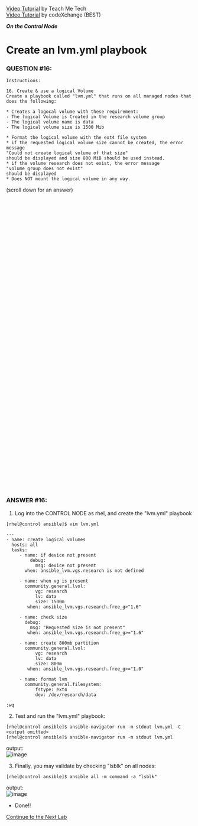<a href="https://www.youtube.com/watch?v=2WncuUvh_y0&list=PLYB6dfdhWDePZf4fd4YgGGtSX_vHKv5vz&index=19">Video Tutorial</a> by Teach Me Tech \
<a href="https://www.youtube.com/watch?v=zq3SANkfxL0&list=PLL_setXLS0tiYMipvQI4oUGkJwhOhn42J&index=16">Video Tutorial</a> by codeXchange (BEST)

***On the Control Node***

# Create an lvm.yml playbook
### QUESTION #16:
```
Instructions:

16. Create & use a logical Volume
Create a playbook called "lvm.yml" that runs on all managed nodes that does the following:

* Creates a logocal volume with these requirement:
- The logical Volume is Created in the research volume group
- The logical volume name is data
- The logical volume size is 1500 Mib

* Format the logical volume with the ext4 file system
* if the requested logical volume size cannot be created, the error message
"Could not create logical volume of that size"
should be displayed and size 800 MiB should be used instead.
* if the volume research does not exist, the error message
"volume group does not exist"
should be displayed
* Does NOT mount the logical volume in any way.
```

(scroll down for an answer)
<br/><br/><br/><br/><br/><br/><br/><br/><br/><br/><br/><br/><br/><br/><br/><br/><br/><br/><br/><br/><br/><br/><br/><br/>
<br/><br/><br/><br/><br/><br/><br/><br/><br/><br/><br/><br/><br/><br/><br/><br/><br/><br/><br/><br/><br/><br/><br/><br/>

### ANSWER #16:
1) Log into the CONTROL NODE as rhel, and create the "lvm.yml" playbook
```
[rhel@control ansible]$ ﻿vim lvm.yml

---
- name: create logical volumes
  hosts: all
  tasks:
     - name: if device not present
         debug:
           msg: device not present
       when: ansible_lvm.vgs.research is not defined

     - name: when vg is present
       community.general.lvol:
           vg: research
           lv: data
           size: 1500m
        when: ansible_lvm.vgs.research.free_g>"1.6"

     - name: check size
       debug:
         msg: "Requested size is not present"
        when: ansible_lvm.vgs.research.free_g>="1.6"

     - name: create 800mb partition
       community.general.lvol:
           vg: research
           lv: data
           size: 800m
        when: ansible_lvm.vgs.research.free_g>="1.0"

     - name: format lvm
       community.general.filesystem:
           fstype: ext4
           dev: /dev/research/data

:wq
```

2) Test and run the "lvm.yml" playbook:
```
[rhel@control ansible]$ ansible-navigator run -m stdout lvm.yml -C
<output omitted>
[rhel@control ansible]$ ansible-navigator run -m stdout lvm.yml
```
output: \
![image](https://github.com/user-attachments/assets/82f366cb-ba57-4a28-9f4c-b6088c319994)

3) Finally, you may validate by checking "lsblk" on all nodes:
```
[rhel@control ansible]$ ansible all -m command -a "lsblk"
```
output: \
![image](https://github.com/user-attachments/assets/39e607c3-897f-4ef6-a327-6457c08ff2f5)

* Done!!

[Continue to the Next Lab](17_timesysnc_yml_(MEDIUM).md)
